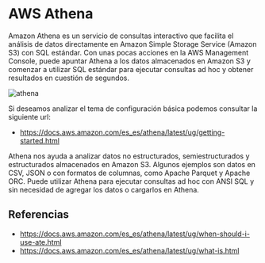 # AWS Athena

Amazon Athena es un servicio de consultas interactivo que facilita el análisis de datos directamente en Amazon Simple Storage Service (Amazon S3) con SQL estándar. Con unas pocas acciones en la AWS Management Console, puede apuntar Athena a los datos almacenados en Amazon S3 y comenzar a utilizar SQL estándar para ejecutar consultas ad hoc y obtener resultados en cuestión de segundos.

![athena](https://github.com/dimasx010/knowledge/assets/105082657/dfc75e63-0b42-43cf-9c7a-43b126efc8e3)

Si deseamos analizar el tema de configuración básica podemos consultar la siguiente url:

- https://docs.aws.amazon.com/es_es/athena/latest/ug/getting-started.html

Athena nos ayuda a analizar datos no estructurados, semiestructurados y estructurados almacenados en Amazon S3. Algunos ejemplos son datos en CSV, JSON o con formatos de columnas, como Apache Parquet y Apache ORC. Puede utilizar Athena para ejecutar consultas ad hoc con ANSI SQL y sin necesidad de agregar los datos o cargarlos en Athena.

## Referencias
- https://docs.aws.amazon.com/es_es/athena/latest/ug/when-should-i-use-ate.html
- https://docs.aws.amazon.com/es_es/athena/latest/ug/what-is.html
